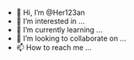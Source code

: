 - 👋 Hi, I’m @Her123an
- 👀 I’m interested in ...
- 🌱 I’m currently learning ...
- 💞️ I’m looking to collaborate on ...
- 📫 How to reach me ...

<!---
Her123an/Her123an is a ✨ special ✨ repository because its `README.md` (this file) appears on your GitHub profile.
You can click the Preview link to take a look at your changes.
--->
